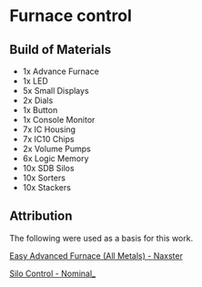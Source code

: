 Furnace control
===============
Build of Materials
-----------------
* 1x Advance Furnace
* 1x LED
* 5x Small Displays
* 2x Dials
* 1x Button
* 1x Console Monitor
* 7x IC Housing
* 7x IC10 Chips
* 2x Volume Pumps
* 6x Logic Memory
* 10x SDB Silos
* 10x Sorters
* 10x Stackers

Attribution
------------
The following were used as a basis for this work.

[Easy Advanced Furnace (All Metals) - Naxster](https://steamcommunity.com/sharedfiles/filedetails/?id=2714184998)

[Silo Control - Nominal_](https://steamcommunity.com/sharedfiles/filedetails/?id=2940662889)